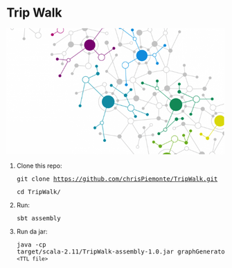 # Trip Walk
![alt text](https://raw.githubusercontent.com/chrisPiemonte/TripWalk/master/src/main/resources/semantic.png "krapfen")

1. Clone this repo:<pre>git clone https://github.com/chrisPiemonte/TripWalk.git </pre> <pre>cd TripWalk/</pre>

2. Run:<pre>sbt assembly</pre>

3. Run da jar:<pre>java -cp target/scala-2.11/TripWalk-assembly-1.0.jar graphGenerator.GraphFromRDF `<TTL file>`</pre>